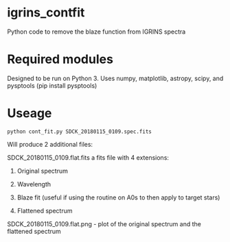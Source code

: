 # igrins_contfit
Python code to remove the blaze function from IGRINS spectra

# Required modules 
Designed to be run on Python 3. 
Uses numpy, matplotlib, astropy, scipy, and pysptools (pip install pysptools)

# Useage 

    python cont_fit.py SDCK_20180115_0109.spec.fits

Will produce 2 additional files:

 SDCK_20180115_0109.flat.fits a fits file with 4 extensions:
  
  1) Original spectrum

  2) Wavelength

  3) Blaze fit (useful if using the routine on A0s to then apply to target stars)

  4) Flattened spectrum

 SDCK_20180115_0109.flat.png - plot of the original spectrum and the flattened spectrum
